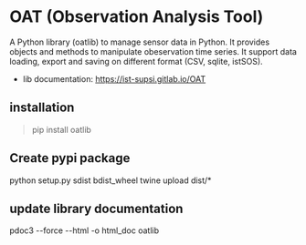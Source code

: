 # OAT (Observation Analysis Tool)


A Python library (oatlib) to manage sensor data in Python.
It provides objects and methods to manipulate 
obeservation time series. It support data loading, export and saving
on different format (CSV, sqlite, istSOS).

- lib documentation: https://ist-supsi.gitlab.io/OAT


## installation

> pip install oatlib

## Create pypi package

python setup.py sdist bdist_wheel
twine upload dist/*

## update library documentation

pdoc3 --force --html -o html_doc  oatlib